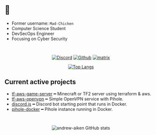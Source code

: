 # 👋
- Former username: `Mad-Chicken`
- Computer Science Student
- DevSecOps Engineer
- Focusing on Cyber Security

<br>

<div align="center">

[![Discord](https://img.shields.io/static/v1?label=Discord&message=Mad%2FChicken%238967&logo=Discord&logoColor=ffffff&style=for-the-badge)](https://discord.gg)
[![Github](https://img.shields.io/github/stars/andrew-aiken?logoColor=ffffff&style=for-the-badge)](https://github.com/andrew-aiken)
[![matrix](https://img.shields.io/static/v1?label=Matrix&message=@mad-chicken&logo=matrix&logoColor=ffffff&style=for-the-badge)](https://matrix.to/#/@mad-chicken:matrix.org)

[![Top Langs](https://github-readme-stats.vercel.app/api/top-langs/?username=andrew-aiken&hide=mcfunction&layout=compact)](https://github.com/anuraghazra/github-readme-stats)

</div>

## Current active projects
- [tf-aws-game-server](https://github.com/andrew-aiken/tf-aws-game-server) ━ Minecraft or TF2 server using terraform & aws.
- [tf-aws-openvpn](https://github.com/andrew-aiken/tf-aws-openvpn) ━ Simple OpenVPN service with Pihole.
- [discord.js](https://github.com/andrew-aiken/discord.js) ━ Discord bot starting point that runs in Docker.
- [pihole-docker](https://github.com/andrew-aiken/pihole-docker) ━ Pihole instance running in Docker.

<br>
<div align="center">

![andrew-aiken GitHub stats](https://github-readme-stats.vercel.app/api?username=andrew-aiken&show_icons=true&theme=tokyonight)

</div>
